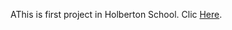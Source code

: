AThis is first project in Holberton School. Clic [Here](https://github.com/sarias12/holbertonschool-zero_day "project0").